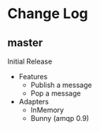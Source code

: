 # Change Log

## master

Initial Release

* Features
    * Publish a message
    * Pop a message
* Adapters
    * InMemory
    * Bunny (amqp 0.9)

